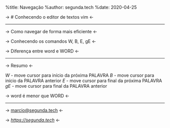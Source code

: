 %title: Navegação
%author: segunda.tech
%date: 2020-04-25

-> # Conhecendo o editor de textos vim <-

-------------------------------------------------

-> Como navegar de forma mais eficiente <-

-> Conhecendo os comandos W, B, E, gE <-

-> Diferença entre word e WORD <-

-------------------------------------------------

-> Resumo <-

*W*  - move cursor para início da próxima PALAVRA
*B*  - move cursor para início da PALAVRA anterior
*E*  - move cursor para final da próxima PALAVRA
*gE* - move cursor para final da PALAVRA anterior

-> word é menor que WORD <-

-------------------------------------------------

-> marcio@segunda.tech <-

-> *https://segunda.tech* <-
